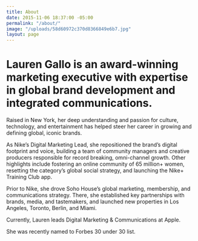 ```yaml
---
title: About
date: 2015-11-06 18:37:00 -05:00
permalink: "/about/"
image: "/uploads/58d60972c370d8366849e6b7.jpg"
layout: page
---
```


# Lauren Gallo is an award-winning marketing executive with expertise in global brand development and integrated communications. 

Raised in New York, her deep understanding and passion for culture, technology, and entertainment has helped steer her career in growing and defining global, iconic brands.  

As Nike’s Digital Marketing Lead, she repositioned the brand’s digital footprint and voice, building a team of community managers and creative producers responsible for record breaking, omni-channel growth. Other highlights include fostering an online community of 65 million+ women, resetting the category’s global social strategy, and launching the Nike+ Training Club app. 

Prior to Nike, she drove Soho House’s global marketing, membership, and communications strategy. There, she established key partnerships with brands, media, and tastemakers, and launched new properties in Los Angeles, Toronto, Berlin, and Miami. 

Currently, Lauren leads Digital Marketing & Communications at Apple. 

She was recently named to Forbes 30 under 30 list.
